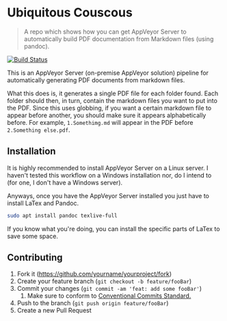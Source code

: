 # Ubiquitous Couscous
> A repo which shows how you can get AppVeyor Server to automatically build PDF documentation from Markdown files (using pandoc).

[![Build Status][ci-image]][ci-url]

This is an AppVeyor Server (on-premise AppVeyor solution) pipeline for automatically generating PDF documents from markdown files.

What this does is, it generates a single PDF file for each folder found. 
Each folder should then, in turn, contain the markdown files you want to put into the PDF.
Since this uses globbing, if you want a certain markdown file to appear before another, you should make sure it appears alphabetically before.
For example, `1.Somethimg.md` will appear in the PDF before `2.Something else.pdf`.

## Installation

It is highly recommended to install AppVeyor Server on a Linux server.
I haven't tested this workflow on a Windows installation nor, do I intend to (for one, I don't have a Windows server).


Anyways, once you have the AppVeyor Server installed you just have to install LaTex and Pandoc.

```sh
sudo apt install pandoc texlive-full
```

If you know what you're doing, you can install the specific parts of LaTex to save some space.

## Contributing

1. Fork it (<https://github.com/yourname/yourproject/fork>)
2. Create your feature branch (`git checkout -b feature/fooBar`)
3. Commit your changes (`git commit -am 'feat: add some fooBar'`)
   1. Make sure to conform to [Conventional Commits Standard.][commit-convention]
4. Push to the branch (`git push origin feature/fooBar`)
5. Create a new Pull Request

<!-- Markdown link & img dfn's -->
[ci-image]: https://ci.tgrhavoc.me/api/projects/status/u3xpt2fd95db6ypx
[ci-url]: https://ci.tgrhavoc.me/project/AppVeyor/ubiquitous-couscous
[commit-convention]: https://www.conventionalcommits.org/en/v1.0.0-beta.4/
